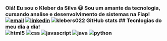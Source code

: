 ### Olá! Eu sou o Kleber da Silva 😃 Sou um amante da tecnologia, cursando analise e desenvolvimento de sistemas na Fiap! [![email](https://img.shields.io/badge/Gmail-D14836?style=for-the-badge&logo=gmail&logoColor=white)](mailto:klebersduarte@gmail.com) [![linkedin]( https://img.shields.io/badge/LinkedIn-0077B5?style=for-the-badge&logo=linkedin&logoColor=white)](https://www.linkedin.com/in/kleberdasilva-/) ![klebers022 GitHub stats](https://github-readme-stats.vercel.app/api?username=klebers022&show_icons=true&theme=dracula) ## Tecnlogias do meu dia a dia! <div style="margin: auto;"> <img src="https://cdn-icons-png.flaticon.com/128/174/174854.png" alt="html5"> <img src="https://cdn-icons-png.flaticon.com/128/732/732190.png" alt="css"> <img src="https://cdn-icons-png.flaticon.com/128/1199/1199124.png" alt="javascript"> <img src="https://cdn-icons-png.flaticon.com/128/5968/5968282.png" alt="java"> <img src="https://cdn-icons-png.flaticon.com/128/3098/3098090.png" alt="python"> </div>
